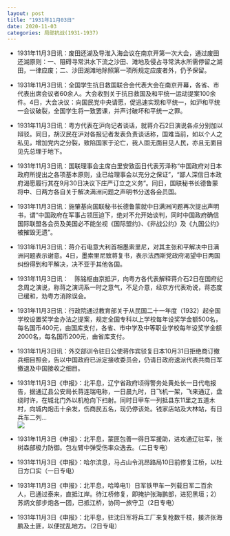 ```yaml
---
layout: post
title: "1931年11月03日"
date: 2020-11-03
categories: 局部抗战(1931-1937)
---
```


<meta name="referrer" content="no-referrer" />

- 1931年11月3日讯：废田还湖及导淮入海会议在南京开第一次大会，通过废田还湖原则：一、阻碍寻常洪水下流之沙田、滩地及侵占寻常洪水所需停留之湖田，一律应废；二、沙田湖滩地除照第一项所规定应废者外，仍予保留。 

- 1931年11月3日讯：全国学生抗日救国联合会代表大会在南京开幕，各省、市代表出席会议者60余人。大会收到关于抗日救国及和平统一运动提案100余件。4日，大会决议：向国民党中央请愿，促迅速实现和平统一，如沪和平统一会议破裂，全国学生将一致罢课，并声讨破坏和平统一之罪。 

- 1931年11月3日讯：粤方代表在沪向记者谈话，就蒋介石2日演说各点分别加以辩驳。同日，胡汉民在沪对各报记者发表负责谈话称，国难当前，如以个人之私见，增加党内之分裂，致陷国家于沦亡，我人固无面目见人民，亦且无面目见先总理于地下。 

- 1931年11月3日讯：国联理事会主席白里安致函日代表芳泽称“中国政府对日本政府所提出之各项基本原则，业已给理事会以充分之保证”，“鄙人深信日本政府渴愿履行其在9月30日决议下庄严订立之义务”。同日，国联秘书长德鲁蒙将中、日两方各自关于解决满洲问题之声明书分送各会员国。 

- 1931年11月3日讯：施肇基向国联秘书长德鲁蒙就中日满洲问题再次提出声明书，谓“中国政府在军事占领压迫下，绝对不允开始谈判，同时中国政府确信国际联盟各会员及美国必不能坐视《国际盟约》、《非战公约》及《九国公约》被摧毁无遗”。 

- 1931年11月3日讯：蒋介石电意大利首相墨索里尼，对其主张和平解决中日满洲问题表示谢意。4日，墨索里尼致蒋复书，表示法西斯党政府渴望中日两国纠纷得到和平解决，决不亚于其他各国。 

- 1931年11月3日讯：　陈铭枢由京抵沪，向粤方各代表解释蒋介石2日在国府纪念周之演说，称蒋之演词系一时之意气，不足介意，经京方代表劝说，蒋态度已缓和，劝粤方消除误会。 

- 1931年11月3日讯：行政院通过教育部关于从民国二十一年度（1932）起全国学校设置奖学金办法之提案，规定全国专科以上学校每年设奖学金额500名，每名国币400元，由国库支付，各省、市中学及中等职业学校每年设奖学金额2000名，每名国币200元，由省库支付。 

- 1931年11月3日讯：外交部训令驻日公使蒋作宾驳复日本10月31日拒绝商订撤兵细目照会，告以中国政府已派定接收委员会，仍请日政府速派代表共商日军撤退及中国接收之细目。 

- 1931年11月3日《申报》：北平息，辽宁省政府顷得警务处黄处长一日代电报告，据通辽县公安局长蒋连瑞电称，一日晨九时，日飞机一架，飞来通辽，盘绕时许，在城北门外以机枪向下扫射。同时日甲车一列抵县东11里之五道木村，向城内炮击十余发，伤商民五名，现仍停该处。钱家店站及大林站，有日兵车二列... <br/><img src="https://wx4.sinaimg.cn/large/aca367d8ly1gkbumhtwwsj20c809zwej.jpg" />

- 1931年11月3日《申报》：北平息，蒙匪包善一得日军援助，进攻通辽驻军，张树森部极力防御。包左臂中弹受伤率众逸去。（二日专电） 

- 1931年11月3日《申报》：哈尔滨息，马占山令洮昂路局10日前修复江桥，以杜日方口实（一日专电） 

- 1931年11月3日《申报》：北平息，哈埠电1）日军铁甲车一列载日军二百余人，已通过泰来，直抵江岸。待江桥修复，即掩护张海鹏部，进犯黑垣；2）苏炳文部步炮各一团，已抵江桥，协同一旅守卫（2日专电） 

- 1931年11月3日《申报》：北平息，驻沈日军将兵工厂来复枪数千枝，接济张海鹏及土匪，以便扰乱地方。（2日专电） 

